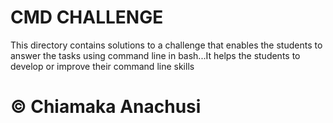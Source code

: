 # CMD CHALLENGE
This directory contains solutions to a challenge that enables the students to answer the tasks using command line in bash...It helps the students to develop or improve their command line skills
# © Chiamaka Anachusi

